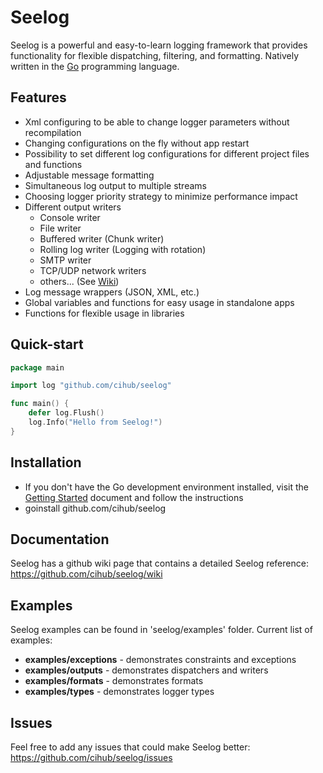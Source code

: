 Seelog
=======

Seelog is a powerful and easy-to-learn logging framework that provides functionality for flexible dispatching, filtering, and formatting.
Natively written in the [Go](http://golang.org/) programming language. 

Features
------------------

* Xml configuring to be able to change logger parameters without recompilation
* Changing configurations on the fly without app restart
* Possibility to set different log configurations for different project files and functions
* Adjustable message formatting
* Simultaneous log output to multiple streams
* Choosing logger priority strategy to minimize performance impact
* Different output writers
  * Console writer
  * File writer 
  * Buffered writer (Chunk writer)
  * Rolling log writer (Logging with rotation)
  * SMTP writer
  * TCP/UDP network writers
  * others... (See [Wiki](https://github.com/cihub/seelog/wiki))
* Log message wrappers (JSON, XML, etc.)
* Global variables and functions for easy usage in standalone apps
* Functions for flexible usage in libraries

Quick-start
-----------

```go
package main

import log "github.com/cihub/seelog"

func main() {
    defer log.Flush()
    log.Info("Hello from Seelog!")
}
```

Installation
------------

* If you don't have the Go development environment installed, visit the 
[Getting Started](http://golang.org/doc/install.html) document and follow the instructions
* goinstall github.com/cihub/seelog

Documentation
---------------

Seelog has a github wiki page that contains a detailed Seelog reference: https://github.com/cihub/seelog/wiki

Examples
---------------

Seelog examples can be found in 'seelog/examples' folder. Current list of examples: 

* **examples/exceptions** - demonstrates constraints and exceptions
* **examples/outputs** - demonstrates dispatchers and writers
* **examples/formats** - demonstrates formats
* **examples/types** - demonstrates logger types

Issues
---------------

Feel free to add any issues that could make Seelog better: https://github.com/cihub/seelog/issues

